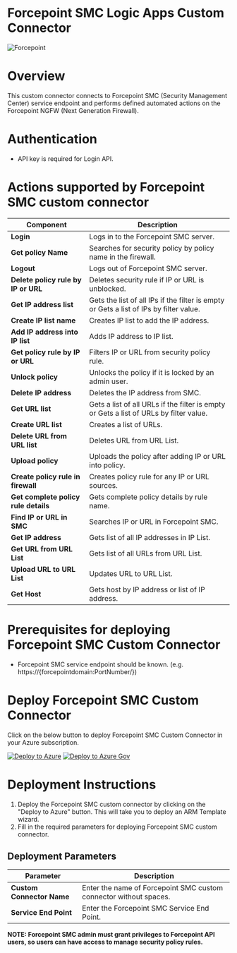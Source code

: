# Forcepoint SMC Logic Apps Custom Connector

![Forcepoint](/Playbooks/logo.jpg)<br>

# Overview
This custom connector connects to Forcepoint SMC (Security Management Center) service endpoint and performs defined automated actions on the Forcepoint NGFW (Next Generation Firewall).

# Authentication
*  API key is required for Login API.

# Actions supported by Forcepoint SMC custom connector
| Component | Description |
| --------- | -------------- |
| **Login** | Logs in to the Forcepoint SMC server.|
| **Get policy Name** | Searches for security policy by policy name in the firewall.|
| **Logout** | Logs out of Forcepoint SMC server. |
| **Delete policy rule by IP or URL** | Deletes security rule if IP or URL is unblocked. |
| **Get IP address list** | Gets the list of all IPs if the filter is empty or Gets a list of IPs by filter value. |
| **Create IP list name** |Creates  IP list to add the IP address.|
| **Add IP address into IP list** | Adds IP address to IP list. |
| **Get policy rule by IP or URL** | Filters IP or URL from security policy rule.|
| **Unlock policy** | Unlocks the policy if it is locked by an admin user.|
| **Delete IP address** | Deletes the IP address from SMC. |
| **Get URL list** |Gets a list of all URLs if the filter is empty or Gets a list of URLs by filter value. |
| **Create URL list**|Creates a list of URLs. |
| **Delete URL from URL list**| Deletes URL from URL List.|
| **Upload policy**|Uploads the policy after adding IP or URL into policy. |
|**Create policy rule in firewall**|Creates policy rule for any IP or URL sources. |
| **Get complete policy rule details**| Gets complete policy details by rule name.|
| **Find IP or URL in SMC**| Searches IP or URL in Forcepoint SMC.|
|**Get IP address**|Gets list of all IP addresses in IP List.|
|**Get URL from URL List**|Gets list of all URLs from URL List.|
|**Upload URL to URL List**|Updates URL to URL List.|
|**Get Host**|Gets host by IP address or list of IP address.|


# Prerequisites for deploying Forcepoint SMC Custom Connector
 * Forcepoint SMC service endpoint should be known. (e.g.  https://{forcepointdomain:PortNumber/})


# Deploy Forcepoint SMC Custom Connector
Click on the below button to deploy Forcepoint SMC Custom Connector in your Azure subscription.

[![Deploy to Azure](https://aka.ms/deploytoazurebutton)](https://portal.azure.com/#create/Microsoft.Template/uri/https%3A%2F%2Fraw.githubusercontent.com%2FAzure%2FAzure-Sentinel%2Fmaster%2FPlaybooks%2FForcepointNGFW%2FForcepointSMCApiConnector%2Fazuredeploy.json)
 [![Deploy to Azure Gov](https://aka.ms/deploytoazuregovbutton)](https://portal.azure.com/#create/Microsoft.Template/uri/https%3A%2F%2Fraw.githubusercontent.com%2FAzure%2FAzure-Sentinel%2Fmaster%2FPlaybooks%2FForcepointNGFW%2FForcepointSMCApiConnector%2Fazuredeploy.json) 


# Deployment Instructions 
1. Deploy the Forcepoint SMC custom connector by clicking on the "Deploy to Azure" button. This will take you to deploy an ARM Template wizard.
2. Fill in the required parameters for deploying Forcepoint SMC custom connector.

## Deployment Parameters

| Parameter  | Description |
| ------------- | ------------- |
| **Custom Connector Name** | Enter the name of Forcepoint SMC custom connector without spaces. |
| **Service End Point** | Enter the Forcepoint SMC Service End Point. |

**NOTE: Forcepoint SMC admin must grant privileges to Forcepoint API users, so users can have access to manage security policy rules.**




